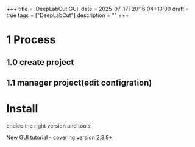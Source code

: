 +++
title = 'DeepLabCut GUI'
date = 2025-07-17T20:16:04+13:00
draft = true
tags = ["DeepLabCut"]
description = ""
+++

# 1 Process 

## 1.0 create project


## 1.1 manager project(edit configration)

## 



# Install
choice the right version and tools.


[New GUI tutorial - covering version 2.3.8+](https://www.youtube.com/watch?v=tr3npnXWoD4)